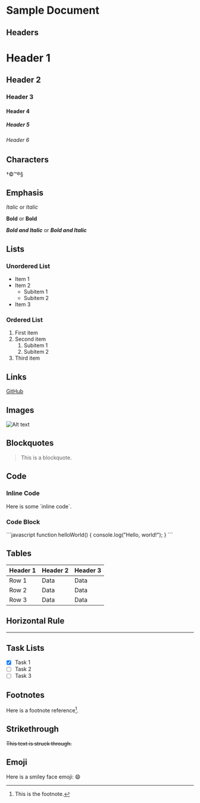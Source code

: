 # Sample Document

## Headers

# Header 1
## Header 2
### Header 3
#### Header 4
##### Header 5
###### Header 6

## Characters
&dagger;&copy;&trade;&reg;&sect;

## Emphasis

*Italic* or _Italic_

**Bold** or __Bold__

***Bold and Italic*** or ___Bold and Italic___

## Lists

### Unordered List

- Item 1
- Item 2
  - Subitem 1
  - Subitem 2
- Item 3

### Ordered List

1. First item
2. Second item
   1. Subitem 1
   2. Subitem 2
3. Third item

## Links

[GitHub](https://github.com)

## Images

![Alt text](https://via.placeholder.com/150)

## Blockquotes

> This is a blockquote.

## Code

### Inline Code

Here is some \`inline code\`.

### Code Block

\`\`\`javascript
function helloWorld() {
    console.log("Hello, world!");
}
\`\`\`

## Tables

| Header 1 | Header 2 | Header 3 |
|----------|----------|----------|
| Row 1    | Data     | Data     |
| Row 2    | Data     | Data     |
| Row 3    | Data     | Data     |

## Horizontal Rule

---

## Task Lists

- [x] Task 1
- [ ] Task 2
- [ ] Task 3

## Footnotes

Here is a footnote reference[^1].

[^1]: This is the footnote.

## Strikethrough

~~This text is struck through.~~

## Emoji

Here is a smiley face emoji: :smile:
